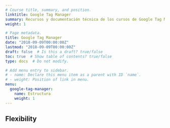 ```yaml
---
# Course title, summary, and position.
linktitle: Google Tag Manager
summary: Recursos y documentación técnica de los cursos de Google Tag Manager.
weight: 1

# Page metadata.
title: Google Tag Manager
date: "2018-09-09T00:00:00Z"
lastmod: "2018-09-09T00:00:00Z"
draft: false  # Is this a draft? true/false
toc: true  # Show table of contents? true/false
type: docs  # Do not modify.

# Add menu entry to sidebar.
# - name: Declare this menu item as a parent with ID `name`.
# - weight: Position of link in menu.
menu:
  google-tag-manager:
    name: Estructura
    weight: 1
---
```


## Flexibility
